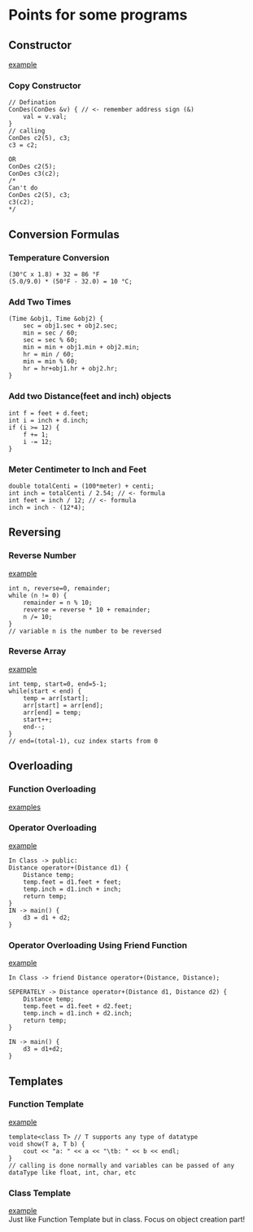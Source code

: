 # Points for some programs

## Constructor
[example](../past-questions/2079/3.cpp)
### Copy Constructor
```
// Defination
ConDes(ConDes &v) { // <- remember address sign (&)
    val = v.val;
}
// calling
ConDes c2(5), c3;
c3 = c2;

OR
ConDes c2(5);
ConDes c3(c2);
/*
Can't do
ConDes c2(5), c3;
c3(c2);
*/
```

## Conversion Formulas
### Temperature Conversion
```
(30°C x 1.8) + 32 = 86 °F
(5.0/9.0) * (50°F - 32.0) = 10 °C;
```

### Add Two Times
```
(Time &obj1, Time &obj2) {
    sec = obj1.sec + obj2.sec;
    min = sec / 60;
    sec = sec % 60;
    min = min + obj1.min + obj2.min;
    hr = min / 60;
    min = min % 60;
    hr = hr+obj1.hr + obj2.hr;
}
```

### Add two Distance(feet and inch) objects
```
int f = feet + d.feet;
int i = inch + d.inch;
if (i >= 12) {
    f += 1;
    i -= 12;
}
```

### Meter Centimeter to Inch and Feet
```
double totalCenti = (100*meter) + centi;
int inch = totalCenti / 2.54; // <- formula
int feet = inch / 12; // <- formula
inch = inch - (12*4);
```

## Reversing
### Reverse Number
[example](reversing/reverseNumber.cpp)
```
int n, reverse=0, remainder;
while (n != 0) {
    remainder = n % 10;
    reverse = reverse * 10 + remainder;
    n /= 10;
}
// variable n is the number to be reversed
```


### Reverse Array
[example](reversing/reverseArray.cpp)
```
int temp, start=0, end=5-1;
while(start < end) {
    temp = arr[start];
    arr[start] = arr[end];
    arr[end] = temp;
    start++;
    end--;
}
// end=(total-1), cuz index starts from 0
```

## Overloading
### Function Overloading
[examples](../lab-2)

### Operator Overloading
[example](overloading/opOverloading.cpp)
```
In Class -> public:
Distance operator+(Distance d1) {
    Distance temp;
    temp.feet = d1.feet + feet;
    temp.inch = d1.inch + inch;
    return temp;
}
IN -> main() {
    d3 = d1 + d2;
}
```

### Operator Overloading Using Friend Function
[example](overloading/opoverloadFriend.cpp)
```
In Class -> friend Distance operator+(Distance, Distance);

SEPERATELY -> Distance operator+(Distance d1, Distance d2) {
    Distance temp;
    temp.feet = d1.feet + d2.feet;
    temp.inch = d1.inch + d2.inch;
    return temp;
}

IN -> main() {
    d3 = d1+d2;
}
```

## Templates
### Function Template
[example](templates/functionTemplate.cpp)
```
template<class T> // T supports any type of datatype
void show(T a, T b) {
    cout << "a: " << a << "\tb: " << b << endl;
}
// calling is done normally and variables can be passed of any dataType like float, int, char, etc
```
### Class Template
[example](templates/classTemplate.cpp)  
Just like Function Template but in class. Focus on object creation part!